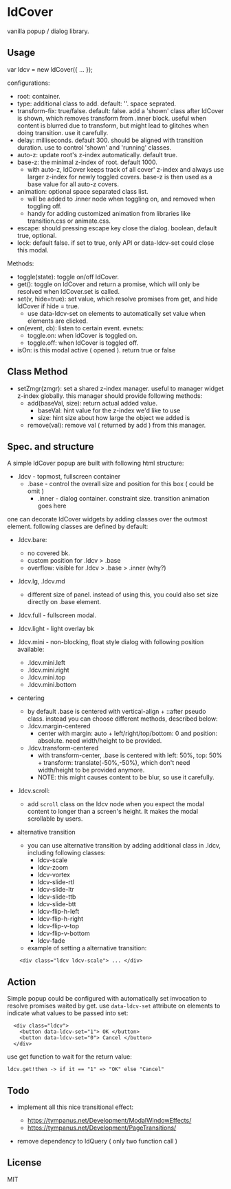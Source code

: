 # ldCover

vanilla popup / dialog library.


## Usage

var ldcv = new ldCover({ ... });

configurations:

 * root: container.
 * type: additional class to add. default: ''. space seprated. 
 * transform-fix: true/false. default: false.
   add a 'shown' class after ldCover is shown, which removes transform from .inner block.
   useful when content is blurred due to transform, but might lead to glitches when doing transition. use it carefully.
 * delay: milliseconds. default 300. should be aligned with transition duration. use to control 'shown' and 'running' classes.
 * auto-z: update root's z-index automatically. default true.
 * base-z: the minimal z-index of root. default 1000.
   - with auto-z, ldCover keeps track of all cover' z-index and always use larger z-index for newly toggled covers. base-z is then used as a base value for all auto-z covers.
 * animation: optional space separated class list.
   - will be added to .inner node when toggling on, and removed when toggling off.
   - handy for adding customized animation from libraries like transition.css or animate.css.
 * escape: should pressing escape key close the dialog. boolean, default true, optional.
 * lock: default false. if set to true, only API or data-ldcv-set could close this modal.

Methods:
 * toggle(state): toggle on/off ldCover.
 * get(): toggle on ldCover and return a promise, which will only be resolved when ldCover.set is called.
 * set(v, hide=true): set value, which resolve promises from get, and hide ldCover if hide = true.
   - use data-ldcv-set on elements to automatically set value when elements are clicked.
 * on(event, cb): listen to certain event. evnets:
   - toggle.on: when ldCover is toggled on.
   - toggle.off: when ldCover is toggled off.
 * isOn: is this modal active ( opened ). return true or false

## Class Method

 * setZmgr(zmgr): set a shared z-index manager. useful to manager widget z-index globally.
   this manager should provide following methods:
   - add(baseVal, size): return actual added value.
     - baseVal: hint value for the z-index we'd like to use
     - size: hint size about how large the object we added is
   - remove(val): remove val ( returned by add ) from this manager.


## Spec. and structure

A simple ldCover popup are built with following html structure:

 * .ldcv          - topmost, fullscreen container
   * .base        - control the overall size and position for this box ( could be omit )
     *  .inner     - dialog container. constraint size. transition animation goes here


one can decorate ldCover widgets by adding classes over the outmost element. following classes are defined by default:

 * .ldcv.bare:
   - no covered bk.
   - custom position for .ldcv > .base
   - overflow: visible for .ldcv > .base > .inner (why?)
 * .ldcv.lg, .ldcv.md
   - different size of panel. instead of using this, you could also set size directly on .base element.
 * .ldcv.full - fullscreen modal.
 * .ldcv.light - light overlay bk
 * .ldcv.mini - non-blocking, float style dialog with following position available:
   - .ldcv.mini.left
   - .ldcv.mini.right
   - .ldcv.mini.top
   - .ldcv.mini.bottom

 * centering
   - by default .base is centered with vertical-align + ::after pseudo class. instead you can choose different methods, described below:
   - .ldcv.margin-centered
     - center with margin: auto + left/right/top/bottom: 0 and position: absolute. need width/height to be provided.
   - .ldcv.transform-centered
     - with transform-center, .base is centered with left: 50%, top: 50% + transform: translate(-50%,-50%), which don't need width/height to be provided anymore.
     - NOTE: this might causes content to be blur, so use it carefully.

 * .ldcv.scroll:
   - add `scroll` class on the ldcv node when you expect the modal content to longer than a screen's height. It makes the modal scrollable by users.

 * alternative transition
   - you can use alternative transition by adding additional class in .ldcv, including following classes:
     - ldcv-scale
     - ldcv-zoom
     - ldcv-vortex
     - ldcv-slide-rtl
     - ldcv-slide-ltr
     - ldcv-slide-ttb
     - ldcv-slide-btt
     - ldcv-flip-h-left
     - ldcv-flip-h-right
     - ldcv-flip-v-top
     - ldcv-flip-v-bottom
     - ldcv-fade
   - example of setting a alternative transition:

```
    <div class="ldcv ldcv-scale"> ... </div>
```


## Action

Simple popup could be configured with automatically set invocation to resolve promises waited by get. use ```data-ldcv-set``` attribute on elements to indicate what values to be passed into set:

```
  <div class="ldcv">
    <button data-ldcv-set="1"> OK </button>
    <button data-ldcv-set="0"> Cancel </button>
  </div>
```

use get function to wait for the return value:

```
ldcv.get!then -> if it == "1" => "OK" else "Cancel"
```


## Todo

 * implement all this nice transitional effect:
   - https://tympanus.net/Development/ModalWindowEffects/
   - https://tympanus.net/Development/PageTransitions/
 
 * remove dependency to ldQuery ( only two function call )


## License

MIT
